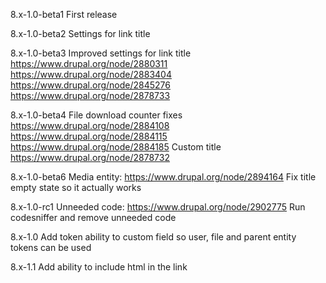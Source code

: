 8.x-1.0-beta1
First release

8.x-1.0-beta2
Settings for link title

8.x-1.0-beta3
Improved settings for link title
https://www.drupal.org/node/2880311
https://www.drupal.org/node/2883404
https://www.drupal.org/node/2845276
https://www.drupal.org/node/2878733

8.x-1.0-beta4
File download counter fixes
https://www.drupal.org/node/2884108
https://www.drupal.org/node/2884115
https://www.drupal.org/node/2884185
Custom title
https://www.drupal.org/node/2878732

8.x-1.0-beta6
Media entity: https://www.drupal.org/node/2894164
Fix title empty state so it actually works

8.x-1.0-rc1
Unneeded code: https://www.drupal.org/node/2902775
Run codesniffer and remove unneeded code

8.x-1.0
Add token ability to custom field so user, file and parent entity tokens can be used

8.x-1.1
Add ability to include html in the link
